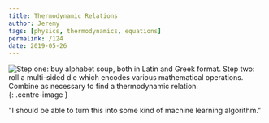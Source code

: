 ```yaml
---
title: Thermodynamic Relations
author: Jeremy
tags: [physics, thermodynamics, equations]
permalink: /124
date: 2019-05-26
---
```


![Step one: buy alphabet soup, both in Latin and Greek format. Step two: roll a multi-sided die which encodes various mathematical operations. Combine as necessary to find a thermodynamic relation.](https://res.cloudinary.com/dh3hm8pb7/image/upload/c_scale,q_auto:best,w_615/v1535842782/Handwaving/Published/ThermodynamicRelations.png){: .centre-image }

"I should be able to turn this into some kind of machine learning algorithm."